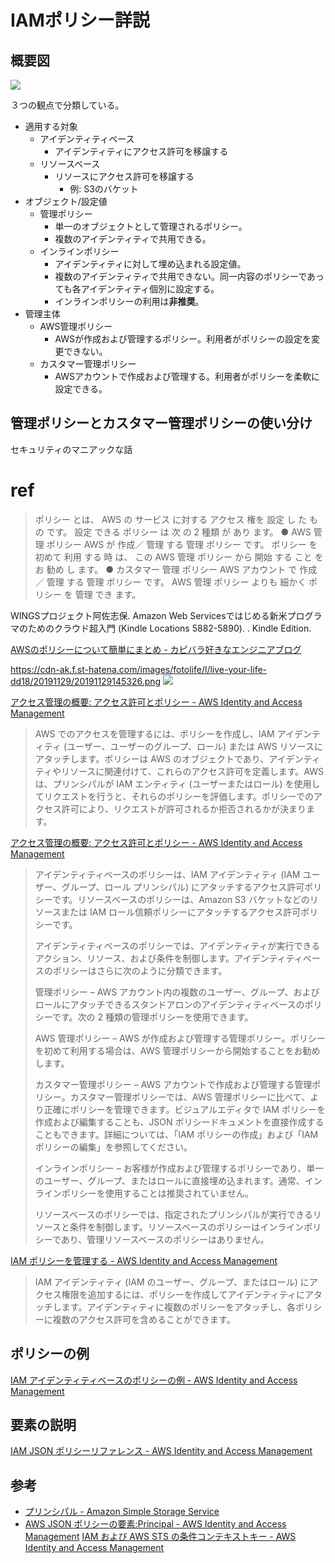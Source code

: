 

# IAMポリシー詳説

## 概要図

![](what_is_iam_policy/iam_policy.png)

３つの観点で分類している。

- 適用する対象
    - アイデンティティベース
        - アイデンティティにアクセス許可を移譲する
    - リソースベース
        - リソースにアクセス許可を移譲する
            - 例: S3のバケット
- オブジェクト/設定値
    - 管理ポリシー
        - 単一のオブジェクトとして管理されるポリシー。
        - 複数のアイデンティティで共用できる。
    - インラインポリシー
        - アイデンティティに対して埋め込まれる設定値。
        - 複数のアイデンティティで共用できない。同一内容のポリシーであっても各アイデンティティ個別に設定する。
        - インラインポリシーの利用は**非推奨**。
- 管理主体
    - AWS管理ポリシー
        - AWSが作成および管理するポリシー。利用者がポリシーの設定を変更できない。
    - カスタマー管理ポリシー
        - AWSアカウントで作成および管理する。利用者がポリシーを柔軟に設定できる。



## 管理ポリシーとカスタマー管理ポリシーの使い分け

セキュリティのマニアックな話



# ref



> ポリシー とは、 AWS の サービス に対する アクセス 権を 設定 し た もの です。 設定 できる ポリシー は 次 の 2 種類 が あり ます。 ● AWS 管理 ポリシー AWS が 作成／ 管理 する 管理 ポリシー です。 ポリシー を 初めて 利用 する 時 は、 この AWS 管理 ポリシー から 開始 する こと を お 勧め し ます。 ● カスタマー 管理 ポリシー AWS アカウント で 作成／ 管理 する 管理 ポリシー です。 AWS 管理 ポリシー よりも 細かく ポリシー を 管理 でき ます。
>

WINGSプロジェクト阿佐志保. Amazon Web Servicesではじめる新米プログラマのためのクラウド超入門 (Kindle Locations 5882-5890).  . Kindle Edition. 



[AWSのポリシーについて簡単にまとめ \- カピバラ好きなエンジニアブログ](https://capybara-engineer.hatenablog.com/entry/2019/11/29/151835)

https://cdn-ak.f.st-hatena.com/images/fotolife/l/live-your-life-dd18/20191129/20191129145326.png
![](https://cdn-ak.f.st-hatena.com/images/fotolife/l/live-your-life-dd18/20191129/20191129145326.png)

[アクセス管理の概要: アクセス許可とポリシー - AWS Identity and Access Management](https://docs.aws.amazon.com/ja_jp/IAM/latest/UserGuide/introduction_access-management.html)
> AWS でのアクセスを管理するには、ポリシーを作成し、IAM アイデンティティ (ユーザー、ユーザーのグループ、ロール) または AWS リソースにアタッチします。ポリシーは AWS のオブジェクトであり、アイデンティティやリソースに関連付けて、これらのアクセス許可を定義します。AWS は、プリンシパルが IAM エンティティ (ユーザーまたはロール) を使用してリクエストを行うと、それらのポリシーを評価します。ポリシーでのアクセス許可により、リクエストが許可されるか拒否されるかが決まります。

[アクセス管理の概要: アクセス許可とポリシー - AWS Identity and Access Management](https://docs.aws.amazon.com/ja_jp/IAM/latest/UserGuide/introduction_access-management.html)
> アイデンティティベースのポリシーは、IAM アイデンティティ (IAM ユーザー、グループ、ロール プリンシパル) にアタッチするアクセス許可ポリシーです。リソースベースのポリシーは、Amazon S3 バケットなどのリソースまたは IAM ロール信頼ポリシーにアタッチするアクセス許可ポリシーです。
>
> アイデンティティベースのポリシーでは、アイデンティティが実行できるアクション、リソース、および条件を制御します。アイデンティティベースのポリシーはさらに次のように分類できます。
>
> 管理ポリシー – AWS アカウント内の複数のユーザー、グループ、およびロールにアタッチできるスタンドアロンのアイデンティティベースのポリシーです。次の 2 種類の管理ポリシーを使用できます。
>
> AWS 管理ポリシー – AWS が作成および管理する管理ポリシー。ポリシーを初めて利用する場合は、AWS 管理ポリシーから開始することをお勧めします。
>
> カスタマー管理ポリシー – AWS アカウントで作成および管理する管理ポリシー。カスタマー管理ポリシーでは、AWS 管理ポリシーに比べて、より正確にポリシーを管理できます。ビジュアルエディタで IAM ポリシーを作成および編集することも、JSON ポリシードキュメントを直接作成することもできます。詳細については、「IAM ポリシーの作成」および「IAM ポリシーの編集」を参照してください。
>
> インラインポリシー – お客様が作成および管理するポリシーであり、単一のユーザー、グループ、またはロールに直接埋め込まれます。通常、インラインポリシーを使用することは推奨されていません。
>
> リソースベースのポリシーでは、指定されたプリンシパルが実行できるリソースと条件を制御します。リソースベースのポリシーはインラインポリシーであり、管理リソースベースのポリシーはありません。

[IAM ポリシーを管理する - AWS Identity and Access Management](https://docs.aws.amazon.com/ja_jp/IAM/latest/UserGuide/access_policies_manage.html)
> IAM アイデンティティ (IAM のユーザー、グループ、またはロール) にアクセス権限を追加するには、ポリシーを作成してアイデンティティにアタッチします。アイデンティティに複数のポリシーをアタッチし、各ポリシーに複数のアクセス許可を含めることができます。

## ポリシーの例
[IAM アイデンティティベースのポリシーの例 - AWS Identity and Access Management](https://docs.aws.amazon.com/ja_jp/IAM/latest/UserGuide/access_policies_examples.html)

## 要素の説明
[IAM JSON ポリシーリファレンス - AWS Identity and Access Management](https://docs.aws.amazon.com/ja_jp/IAM/latest/UserGuide/reference_policies.html)

## 参考

- [プリンシパル - Amazon Simple Storage Service](https://docs.aws.amazon.com/ja_jp/AmazonS3/latest/dev/s3-bucket-user-policy-specifying-principal-intro.html)
- [AWS JSON ポリシーの要素:Principal - AWS Identity and Access Management](https://docs.aws.amazon.com/ja_jp/IAM/latest/UserGuide/reference_policies_elements_principal.html)
 [IAM および AWS STS の条件コンテキストキー - AWS Identity and Access Management](https://docs.aws.amazon.com/ja_jp/IAM/latest/UserGuide/reference_policies_iam-condition-keys.html)
